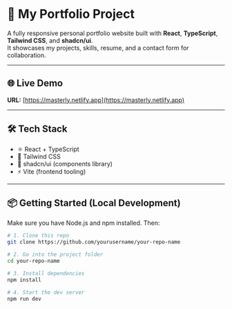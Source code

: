 # 🚀 My Portfolio Project

A fully responsive personal portfolio website built with **React**, **TypeScript**, **Tailwind CSS**, and **shadcn/ui**.  
It showcases my projects, skills, resume, and a contact form for collaboration.

---

## 🌐 Live Demo

**URL:** [https://masterly.netlify.app](https://masterly.netlify.app)

---

## 🛠 Tech Stack

- ⚛️ React + TypeScript
- 🎨 Tailwind CSS
- 🧩 shadcn/ui (components library)
- ⚡️ Vite (frontend tooling)

---

## 📦 Getting Started (Local Development)

Make sure you have Node.js and npm installed. Then:

```bash
# 1. Clone this repo
git clone https://github.com/yourusername/your-repo-name

# 2. Go into the project folder
cd your-repo-name

# 3. Install dependencies
npm install

# 4. Start the dev server
npm run dev
